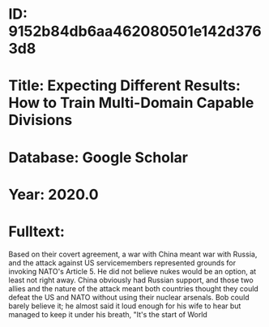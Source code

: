 # ID: 9152b84db6aa462080501e142d3763d8
# Title: Expecting Different Results: How to Train Multi-Domain Capable Divisions
# Database: Google Scholar
# Year: 2020.0
# Fulltext:
Based on their covert agreement, a war with China meant war with Russia, and the attack against US servicemembers represented grounds for invoking NATO's Article 5.
He did not believe nukes would be an option, at least not right away.
China obviously had Russian support, and those two allies and the nature of the attack meant both countries thought they could defeat the US and NATO without using their nuclear arsenals.
Bob could barely believe it; he almost said it loud enough for his wife to hear but managed to keep it under his breath, "It's the start of World